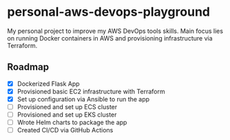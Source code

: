 # personal-aws-devops-playground
My personal project to improve my AWS DevOps tools skills. Main focus lies on running Docker containers in AWS and provisioning infrastructure via Terraform.

## Roadmap
- [x] Dockerized Flask App
- [x] Provisioned basic EC2 infrastructure with Terraform
- [x] Set up configuration via Ansible to run the app
- [ ] Provisioned and set up ECS cluster
- [ ] Provisioned and set up EKS cluster
- [ ] Wrote Helm charts to package the app
- [ ] Created CI/CD via GitHub Actions